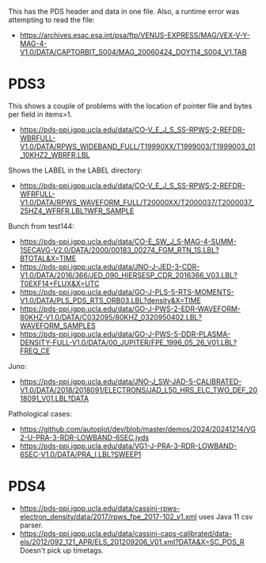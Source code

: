 This has the PDS header and data in one file.  Also, a runtime error was attempting to read the file:
* https://archives.esac.esa.int/psa/ftp/VENUS-EXPRESS/MAG/VEX-V-Y-MAG-4-V1.0/DATA/CAPTORBIT_S004/MAG_20060424_DOY114_S004_V1.TAB

# PDS3
This shows a couple of problems with the location of pointer file and bytes per field in items>1.
* https://pds-ppi.igpp.ucla.edu/data/CO-V_E_J_S_SS-RPWS-2-REFDR-WBRFULL-V1.0/DATA/RPWS_WIDEBAND_FULL/T19990XX/T1999003/T1999003_01_10KHZ2_WBRFR.LBL

Shows the LABEL in the LABEL directory:
* https://pds-ppi.igpp.ucla.edu/data/CO-V_E_J_S_SS-RPWS-2-REFDR-WFRFULL-V1.0/DATA/RPWS_WAVEFORM_FULL/T20000XX/T2000037/T2000037_25HZ4_WFRFR.LBL?WFR_SAMPLE

Bunch from test144:
* https://pds-ppi.igpp.ucla.edu/data/CO-E_SW_J_S-MAG-4-SUMM-1SECAVG-V2.0/DATA/2000/00183_00274_FGM_RTN_1S.LBL?BTOTAL&X=TIME
* https://pds-ppi.igpp.ucla.edu/data/JNO-J-JED-3-CDR-V1.0/DATA/2016/366/JED_090_HIERSESP_CDR_2016366_V03.LBL?T0EXF14+FLUX&X=UTC
* https://pds-ppi.igpp.ucla.edu/data/GO-J-PLS-5-RTS-MOMENTS-V1.0/DATA/PLS_PDS_RTS_ORB03.LBL?density&X=TIME
* https://pds-ppi.igpp.ucla.edu/data/GO-J-PWS-2-EDR-WAVEFORM-80KHZ-V1.0/DATA/C032095/80KHZ_0320950402.LBL?WAVEFORM_SAMPLES
* https://pds-ppi.igpp.ucla.edu/data/GO-J-PWS-5-DDR-PLASMA-DENSITY-FULL-V1.0/DATA/00_JUPITER/FPE_1996_05_26_V01.LBL?FREQ_CE

Juno:
* https://pds-ppi.igpp.ucla.edu/data/JNO-J_SW-JAD-5-CALIBRATED-V1.0/DATA/2018/2018091/ELECTRONS/JAD_L50_HRS_ELC_TWO_DEF_2018091_V01.LBL?DATA

Pathological cases:
* https://github.com/autoplot/dev/blob/master/demos/2024/20241214/VG2-U-PRA-3-RDR-LOWBAND-6SEC.jyds
* https://pds-ppi.igpp.ucla.edu/data/VG1-J-PRA-3-RDR-LOWBAND-6SEC-V1.0/DATA/PRA_I.LBL?SWEEP1

# PDS4
* https://pds-ppi.igpp.ucla.edu/data/cassini-rpws-electron_density/data/2017/rpws_fpe_2017-102_v1.xml uses Java 11 csv parser.
* https://pds-ppi.igpp.ucla.edu/data/cassini-caps-calibrated/data-els/2012/092_121_APR/ELS_201209206_V01.xml?DATA&X=SC_POS_R  Doesn't pick up timetags.
